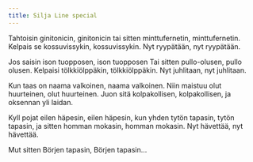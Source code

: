 ```yaml
---
title: Silja Line special
---
```


Tahtoisin ginitonicin, ginitonicin 
tai sitten minttufernetin, 
minttufernetin.
Kelpais se kossuvissykin, 
kossuvissykin.
Nyt ryypätään, nyt ryypätään.

Jos saisin ison tuopposen, ison 
tuopposen
Tai sitten pullo-olusen, pullo
olusen.
Kelpaisi tölkkiölppäkin, 
tölkkiölppäkin.
Nyt juhlitaan, nyt juhlitaan.

Kun taas on naama valkoinen, 
naama valkoinen.
Niin maistuu olut huurteinen, 
olut huurteinen.
Juon sitä kolpakollisen, 
kolpakollisen, ja oksennan yli 
laidan.

Kyll pojat eilen häpesin, eilen 
häpesin,
kun yhden tytön tapasin,
tytön tapasin,
ja sitten homman mokasin, 
homman mokasin.
Nyt hävettää, nyt hävettää.

Mut sitten Börjen tapasin, 
Börjen tapasin…